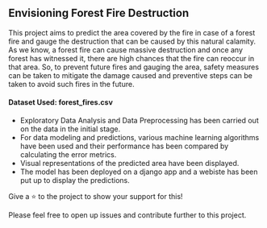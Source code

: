 ## Envisioning Forest Fire Destruction

This project aims to predict the area covered by the fire in case of a forest fire and gauge the destruction that can be caused by this natural calamity. As we know, a forest fire can cause massive destruction and once any forest has witnessed it, there are high chances that the fire can reoccur in that area. So, to prevent future fires and gauging the area, safety measures can be taken to mitigate the damage caused and preventive steps can be taken to avoid such fires in the future.

#### Dataset Used:  forest_fires.csv


- Exploratory Data Analysis and Data Preprocessing has been carried out on the data in the initial stage.
- For data modeling and predictions, various machine learning algorithms have been used and their performance has been compared by calculating the error metrics.
- Visual representations of the predicted area have been displayed.
- The model has been deployed on a django app and a webiste has been put up to display the predictions.


Give a ⭐️ to the project to show your support for this!

Please feel free to open up issues and contribute further to this project.



